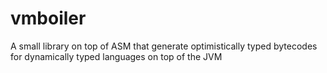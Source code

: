 vmboiler
========

A small library on top of ASM that generate optimistically typed bytecodes for dynamically typed languages on top of the JVM
